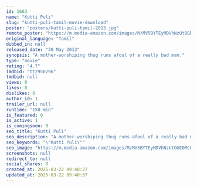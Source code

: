 ```yaml
---
id: 1663
name: "Kutti Puli"
slug: "kutti-puli-tamil-movie-download"
poster: "posters/kutti-puli-tamil-2013.jpg"
remote_poster: "https://m.media-amazon.com/images/M/MV5BYTEyMDVhNzUtOGE0MC00NDczLWJiOTItYzhlNTEwYTc5OWNjXkEyXkFqcGc@._V1_SX300.jpg"
original_language: "Tamil"
dubbed_in: null
released_date: "30 May 2013"
synopsis: "A mother-worshiping thug runs afoul of a really bad man."
type: "movie"
rating: "4.7"
imdbid: "tt2950296"
tmdbid: null
views: 0
likes: 0
dislikes: 0
author_id: 1
trailer_url: null
runtime: "150 min"
is_featured: 0
is_active: 1
is_comingsoon: 0
seo_title: "Kutti Puli"
seo_description: "A mother-worshiping thug runs afoul of a really bad man."
seo_keywords: "\"Kutti Puli\""
seo_image: "https://m.media-amazon.com/images/M/MV5BYTEyMDVhNzUtOGE0MC00NDczLWJiOTItYzhlNTEwYTc5OWNjXkEyXkFqcGc@._V1_SX300.jpg"
screenshots: null
redirect_to: null
social_shares: 0
created_at: 2025-03-22 09:40:37
updated_at: 2025-03-22 09:40:37
---
```


